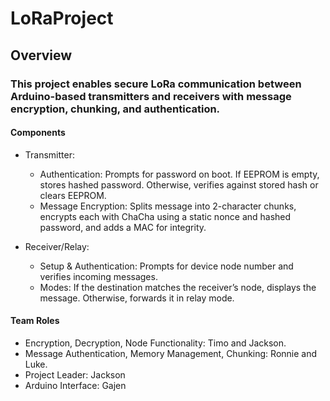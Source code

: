 # LoRaProject

## Overview

### This project enables secure LoRa communication between Arduino-based transmitters and receivers with message encryption, chunking, and authentication.
#### Components

- Transmitter:
    - Authentication: Prompts for password on boot. If EEPROM is empty, stores hashed password. Otherwise, verifies against stored hash or clears EEPROM.
    - Message Encryption: Splits message into 2-character chunks, encrypts each with ChaCha using a static nonce and hashed password, and adds a MAC for integrity.

- Receiver/Relay:
    - Setup & Authentication: Prompts for device node number and verifies incoming messages.
    - Modes: If the destination matches the receiver’s node, displays the message. Otherwise, forwards it in relay mode.

#### Team Roles

- Encryption, Decryption, Node Functionality: Timo and Jackson.
- Message Authentication, Memory Management, Chunking: Ronnie and Luke.
- Project Leader: Jackson
- Arduino Interface: Gajen
